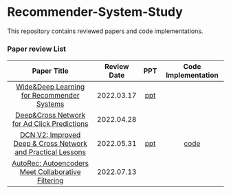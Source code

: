 # Recommender-System-Study
This repository contains reviewed papers and code implementations.  


### Paper review List

|Paper Title|Review Date|PPT|Code Implementation|
|:------:|:---:|:---:|:---:|
|[Wide&Deep Learning for Recommender Systems](https://github.com/DoyeonLim/Recommender-System-Study/blob/master/paper%20review/Wide%26Deep%20Learning%20for%20Recommender%20Systems/paper%20pdf.pdf)|2022.03.17|[ppt](https://github.com/DoyeonLim/Recommender-System-Study/blob/master/paper%20review/Wide%26Deep%20Learning%20for%20Recommender%20Systems/ppt%20%EB%B0%9C%ED%91%9C%EC%9E%90%EB%A3%8C.pdf)||
|[Deep&Cross Network for Ad Click Predictions](https://github.com/DoyeonLim/Recommender-System-Study/blob/master/paper%20review/DCN%20%EC%8B%9C%EB%A6%AC%EC%A6%88/Deep%26Cross%20Network%20for%20Ad%20Click%20Predictions/paper%20pdf.pdf)|2022.04.28|||
|[DCN V2: Improved Deep & Cross Network and Practical Lessons](https://github.com/DoyeonLim/Recommender-System-Study/blob/master/paper%20review/DCN%20%EC%8B%9C%EB%A6%AC%EC%A6%88/DCN%20V2%20Improved%20Deep%20%26%20Cross%20Network%20and%20Practical%20Lessons/paper%20pdf.pdf)|2022.05.31|[ppt](https://github.com/DoyeonLim/Recommender-System-Study/blob/master/paper%20review/DCN%20%EC%8B%9C%EB%A6%AC%EC%A6%88/DCN%20V2%20Improved%20Deep%20%26%20Cross%20Network%20and%20Practical%20Lessons/ppt%20%EB%B0%9C%ED%91%9C%EC%9E%90%EB%A3%8C.pdf)|[code](https://github.com/DoyeonLim/Recommender-System-Study/blob/master/paper%20review/DCN%20%EC%8B%9C%EB%A6%AC%EC%A6%88/DCN%20V2%20Improved%20Deep%20%26%20Cross%20Network%20and%20Practical%20Lessons/paper%20implementation%20code.ipynb)|
|[AutoRec: Autoencoders Meet Collaborative Filtering](https://github.com/DoyeonLim/Recommender-System-Study/blob/master/paper%20review/AutoRec%20Autoencoders%20Meet%20Collaborative%20Filtering/paper%20pdf.pdf)|2022.07.13|||
